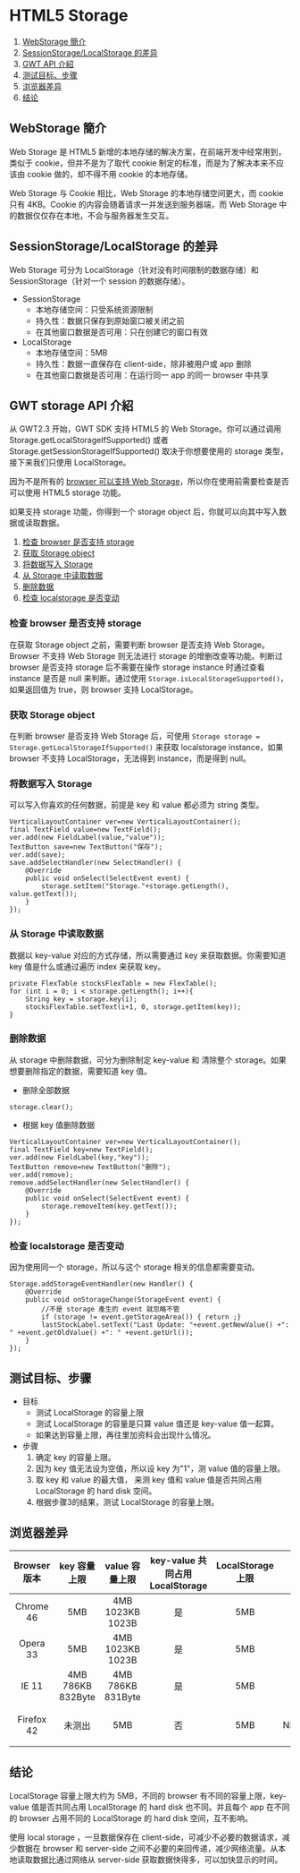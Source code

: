 HTML5 Storage
=============

1. [WebStorage 簡介](#SummaryOfStorage)
2. [SessionStorage/LocalStorage 的差异](#SessionStorageAndLocalStorage)
3. [GWT API 介紹](#Introduction)
4. [测试目标、步骤](#Test)
5. [浏览器差异](#Difference)
6. [结论](#Conclusion)

## WebStorage 簡介<a id='SummaryOfStorage'></a>

Web Storage 是 HTML5 新增的本地存储的解决方案，在前端开发中经常用到，类似于 cookie，但并不是为了取代 cookie 制定的标准，而是为了解决本来不应该由 cookie 做的，却不得不用 cookie 的本地存储。

Web Storage 与 Cookie 相比，Web Storage 的本地存储空间更大，而 cookie 只有 4KB。Cookie 的内容会随着请求一并发送到服务器端，而 Web Storage 中的数据仅仅存在本地，不会与服务器发生交互。

## SessionStorage/LocalStorage 的差异<a id='SessionStorageAndLocalStorage'></a>

Web Storage 可分为 LocalStorage（针对没有时间限制的数据存储）和 SessionStorage（针对一个 session 的数据存储）。

* SessionStorage
	* 本地存储空间：只受系统资源限制
	* 持久性：数据只保存到原始窗口被关闭之前
	* 在其他窗口数据是否可用：只在创建它的窗口有效
* LocalStorage
	* 本地存储空间：5MB
	* 持久性：数据一直保存在 client-side，除非被用户或 app 删除
	* 在其他窗口数据是否可用：在运行同一 app 的同一 browser 中共享

## GWT storage API 介紹<a id='Introduction'></a>

从 GWT2.3 开始，GWT SDK 支持 HTML5 的 Web Storage。你可以通过调用 Storage.getLocalStorageIfSupported() 或者 Storage.getSessionStorageIfSupported() 取决于你想要使用的 storage 类型，接下来我们只使用 LocalStorage。

因为不是所有的 [browser 可以支持 Web Storage](http://caniuse.com/#feat=namevalue-storage)，所以你在使用前需要检查是否可以使用 HTML5 storage 功能。

如果支持 storage 功能，你得到一个 storage object 后，你就可以向其中写入数据或读取数据。

1. [检查 browser 是否支持 storage](#Check)
2. [获取 Storage object](#Get)
3. [将数据写入 Storage](#Write)
4. [从 Storage 中读取数据](#Read)
5. [删除数据](#Delete)
6. [检查 localstorage 是否变动](#Event)

### 检查 browser 是否支持 storage<a id='Check'></a>
在获取 Storage object 之前，需要判断 browser 是否支持 Web Storage。Browser 不支持 Web Storage 则无法进行 storage 的增删改查等功能。判断过 browser 是否支持 storage 后不需要在操作 storage instance 时通过查看 instance 是否是 null 来判断。通过使用 ```Storage.isLocalStorageSupported()```，如果返回值为 true，则 browser 支持 LocalStorage。

### 获取 Storage object<a id='Get'></a>
在判断 browser 是否支持 Web Storage 后，可使用 ```Storage storage = Storage.getLocalStorageIfSupported()``` 来获取 localstorage instance，如果 browser 不支持 LocalStorage，无法得到 instance，而是得到 null。

### 将数据写入 Storage<a id='Write'></a>

可以写入你喜欢的任何数据，前提是 key 和 value 都必须为 string 类型。

```
VerticalLayoutContainer ver=new VerticalLayoutContainer();
final TextField value=new TextField();
ver.add(new FieldLabel(value,"value"));
TextButton save=new TextButton("保存");
ver.add(save);
save.addSelectHandler(new SelectHandler() {
	@Override
	public void onSelect(SelectEvent event) {
		storage.setItem("Storage."+storage.getLength(), value.getText());
	}
});
```

### 从 Storage 中读取数据<a id='Read'></a>

数据以 key-value 对应的方式存储，所以需要通过 key 来获取数据。你需要知道 key 值是什么或通过遍历 index 来获取 key。

```
private FlexTable stocksFlexTable = new FlexTable();
for (int i = 0; i < storage.getLength(); i++){
	String key = storage.key(i);
	stocksFlexTable.setText(i+1, 0, storage.getItem(key));
}
```

### 删除数据<a id='Delete'></a>

从 storage 中删除数据，可分为删除制定 key-value 和 清除整个 storage。如果想要删除指定的数据，需要知道 key 值。

* 删除全部数据

```
storage.clear();
```

* 根据 key 值删除数据

```
VerticalLayoutContainer ver=new VerticalLayoutContainer();
final TextField key=new TextField();
ver.add(new FieldLabel(key,"key"));
TextButton remove=new TextButton("删除");
ver.add(remove);
remove.addSelectHandler(new SelectHandler() {
	@Override
	public void onSelect(SelectEvent event) {
		storage.removeItem(key.getText());
	}
});
```

### 检查 localstorage 是否变动<a id='Event'></a>

因为使用同一个 storage，所以与这个 storage 相关的信息都需要变动。

```
Storage.addStorageEventHandler(new Handler() {
	@Override
	public void onStorageChange(StorageEvent event) {
		//不是 storage 產生的 event 就忽略不管
		if (storage != event.getStorageArea()) { return ;}
		lastStockLabel.setText("Last Update: "+event.getNewValue() +": " +event.getOldValue() +": " +event.getUrl());
	}
});
```

## 测试目标、步骤<a id='Test'></a>

* 目标
	* 测试 LocalStorage 的容量上限
	* 测试 LocalStorage 的容量是只算 value 值还是 key-value 值一起算。
	* 如果达到容量上限，再往里加资料会出现什么情况。
* 步骤
	1. 确定 key 的容量上限。
	2. 因为 key 值无法设为空值，所以设 key 为"1"，测 value 值的容量上限。
	3. 取 key 和 value 的最大值，
	来测 key 值和 value 值是否共同占用 LocalStorage 的 hard disk 空间。
	4. 根据步骤3的结果，测试 LocalStorage 的容量上限。

## 浏览器差异<a id='Difference'></a>

|Browser 版本|key 容量上限| value 容量上限|key-value 共同占用 LocalStorage|LocalStorage 上限|达到上限后情况|
|:----------:|:----------:|:-------------:|:-----------------------------:|:---------------:|:------------:|
|Chrome 46|5MB|4MB 1023KB 1023B|是|5MB|出现 QuotaExceededError 错误|
|Opera 33|5MB|4MB 1023KB 1023B|是|5MB|出现 QuotaExceededError 错误|
|IE 11|4MB 786KB 832Byte|4MB 786KB 831Byte|是|5MB|出现 QuotaExceededError 错误|
|Firefox 42|未测出|5MB|否|5MB|value 值达到容量上限后，出现 NS_ERROR_DOM_QUOTA_REACHED 异常|

## 结论<a id='Conclusion'></a>
LocalStorage 容量上限大约为 5MB，不同的 browser 有不同的容量上限，key-value 值是否共同占用 LocalStorage 的 hard disk 也不同。并且每个 app 在不同的 browser 占用不同的 LocalStorage 的 hard disk 空间，互不影响。

使用 local storage ，一旦数据保存在 client-side，可减少不必要的数据请求，减少数据在 browser 和 server-side 之间不必要的来回传递，减少网络流量。从本地读取数据比通过网络从 server-side 获取数据快得多，可以加快显示的时间。
